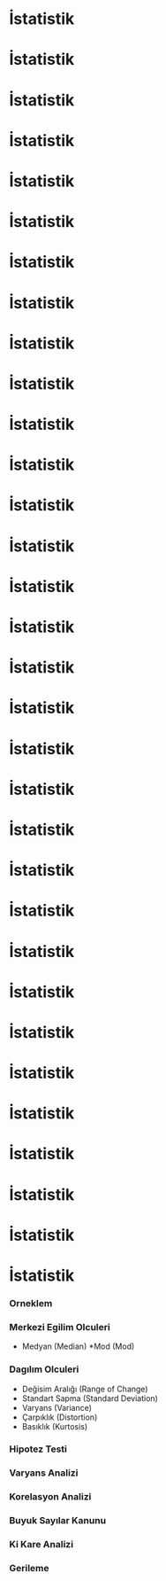 
# İstatistik
# İstatistik
# İstatistik
# İstatistik
# İstatistik
# İstatistik
# İstatistik
# İstatistik
# İstatistik
# İstatistik
# İstatistik
# İstatistik
# İstatistik
# İstatistik
# İstatistik
# İstatistik
# İstatistik
# İstatistik
# İstatistik
# İstatistik
# İstatistik
# İstatistik
# İstatistik
# İstatistik
# İstatistik
# İstatistik
# İstatistik
# İstatistik
# İstatistik
# İstatistik
# İstatistik
# İstatistik



### Orneklem

### Merkezi Egilim Olculeri

  * Medyan (Median)
  *Mod (Mod)
### Dagılım Olculeri
  * Değisim Aralığı (Range of Change)
  * Standart Sapma (Standard Deviation)
  * Varyans (Variance)
  * Çarpıklık (Distortion)
  * Basıklık (Kurtosis)
### Hipotez Testi
### Varyans Analizi
### Korelasyon Analizi
### Buyuk Sayılar Kanunu
### Ki Kare Analizi
### Gerileme
